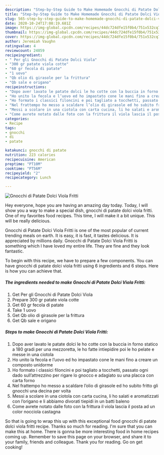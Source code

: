 ```yaml
---
description: "Step-by-Step Guide to Make Homemade Gnocchi di Patate Dolci Viola Fritti"
title: "Step-by-Step Guide to Make Homemade Gnocchi di Patate Dolci Viola Fritti"
slug: 565-step-by-step-guide-to-make-homemade-gnocchi-di-patate-dolci-viola-fritti
date: 2020-10-24T17:08:19.681Z
image: https://img-global.cpcdn.com/recipes/44dc724dfe15f0b4/751x532cq70/gnocchi-di-patate-dolci-viola-fritti-recipe-main-photo.jpg
thumbnail: https://img-global.cpcdn.com/recipes/44dc724dfe15f0b4/751x532cq70/gnocchi-di-patate-dolci-viola-fritti-recipe-main-photo.jpg
cover: https://img-global.cpcdn.com/recipes/44dc724dfe15f0b4/751x532cq70/gnocchi-di-patate-dolci-viola-fritti-recipe-main-photo.jpg
author: Jeremiah Vaughn
ratingvalue: 4
reviewcount: 24859
recipeingredient:
- " Per gli Gnocchi di Patate Dolci Viola"
- "300 gr patate viola cotte"
- "60 gr fecola di patate"
- "1 uovo"
- "Qb olio di girasole per la frittura"
- "Qb sale e origano"
recipeinstructions:
- "Dopo aver lavato le patate dolci le ho cotte con la buccia in forno statico a 180 gradi per una mezzoretta, le ho fatte intiepidire poi le ho pelate e messe in una ciotola"
- "Ho unito la fecola e l’uovo ed ho impastato cone le mani fino a creare un composto unidorme"
- "Ho formato i classici filoncini e poi tagliato a tocchetti, passato ogni dado sull’attrezzino per rigare lo gnocco e adagiato su una placca con carta forno"
- "Nel frattempo ho messo a scaldare l’olio di girasole ed ho subito fritto gli gnocchi una decina per volta"
- "Messi a scolare in una ciotola con carta cucina, li ho salati e aromatizzati con l’origano e li abbiamo divorati tiepidi in un batti baleno"
- "Come avrete notato dalle foto con la frittura il viola lascia il posta ad un color nocciola castagna"
categories:
- Recipe
tags:
- gnocchi
- di
- patate

katakunci: gnocchi di patate 
nutrition: 223 calories
recipecuisine: American
preptime: "PT10M"
cooktime: "PT56M"
recipeyield: "2"
recipecategory: Lunch

---
```



![Gnocchi di Patate Dolci Viola Fritti](https://img-global.cpcdn.com/recipes/44dc724dfe15f0b4/751x532cq70/gnocchi-di-patate-dolci-viola-fritti-recipe-main-photo.jpg)

Hey everyone, hope you are having an amazing day today. Today, I will show you a way to make a special dish, gnocchi di patate dolci viola fritti. One of my favorites food recipes. This time, I will make it a bit unique. This will be really delicious.

Gnocchi di Patate Dolci Viola Fritti is one of the most popular of current trending meals on earth. It is easy, it is fast, it tastes delicious. It is appreciated by millions daily. Gnocchi di Patate Dolci Viola Fritti is something which I have loved my entire life. They are fine and they look fantastic.




To begin with this recipe, we have to prepare a few components. You can have gnocchi di patate dolci viola fritti using 6 ingredients and 6 steps. Here is how you can achieve that.

<!--inarticleads1-->

##### The ingredients needed to make Gnocchi di Patate Dolci Viola Fritti:

1. Get  Per gli Gnocchi di Patate Dolci Viola
1. Prepare 300 gr patate viola cotte
1. Get 60 gr fecola di patate
1. Take 1 uovo
1. Get Qb olio di girasole per la frittura
1. Get Qb sale e origano




<!--inarticleads2-->

##### Steps to make Gnocchi di Patate Dolci Viola Fritti:

1. Dopo aver lavato le patate dolci le ho cotte con la buccia in forno statico a 180 gradi per una mezzoretta, le ho fatte intiepidire poi le ho pelate e messe in una ciotola
1. Ho unito la fecola e l’uovo ed ho impastato cone le mani fino a creare un composto unidorme
1. Ho formato i classici filoncini e poi tagliato a tocchetti, passato ogni dado sull’attrezzino per rigare lo gnocco e adagiato su una placca con carta forno
1. Nel frattempo ho messo a scaldare l’olio di girasole ed ho subito fritto gli gnocchi una decina per volta
1. Messi a scolare in una ciotola con carta cucina, li ho salati e aromatizzati con l’origano e li abbiamo divorati tiepidi in un batti baleno
1. Come avrete notato dalle foto con la frittura il viola lascia il posta ad un color nocciola castagna




So that is going to wrap this up with this exceptional food gnocchi di patate dolci viola fritti recipe. Thanks so much for reading. I'm sure that you can make this at home. There is gonna be more interesting food in home recipes coming up. Remember to save this page on your browser, and share it to your family, friends and colleague. Thank you for reading. Go on get cooking!
